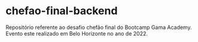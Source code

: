 # chefao-final-backend
Repositório referente ao desafio chefão final do Bootcamp Gama Academy. Evento este realizado em Belo Horizonte no ano de 2022.
